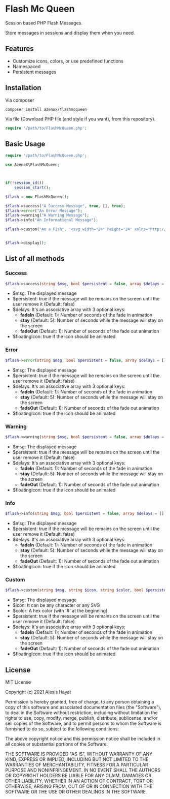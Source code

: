 # Flash Mc Queen

Session based PHP Flash Messages.

Store messages in sessions and display them when you need.

## Features

* Customize icons, colors, or use predefined functions
* Namespaced
* Persistent messages

## Installation

Via composer

````shell
composer install azenox/flashmcqueen
````

Via file (Download PHP file (and style if you want), from this repository).

````php
require '/path/to/FlashMcQueen.php';
````

## Basic Usage

````php
require '/path/to/FlashMcQueen.php';

use AzenoX\FlashMcQueen;



if(!session_id())
    session_start();

$flash = new FlashMcQueen();

$flash->success("A Success Message", true, [], true);
$flash->error("An Error Message");
$flash->warning("A Warning Message");
$flash->info("An Informational Message");

$flash->custom("Am a Fish", '<svg width="24" height="24" xmlns="http://www.w3.org/2000/svg" fill-rule="evenodd" clip-rule="evenodd"><path d="M21 11c0-.552-.448-1-1-1s-1 .448-1 1c0 .551.448 1 1 1s1-.449 1-1m3 .486c-1.184 2.03-3.29 4.081-5.66 5.323-1.336-1.272-2.096-2.957-2.103-4.777-.008-1.92.822-3.704 2.297-5.024 2.262.986 4.258 2.606 5.466 4.478m-6.63 5.774c-.613.255-1.236.447-1.861.573-1.121 1.348-2.796 2.167-5.287 2.167-.387 0-.794-.02-1.222-.061.647-.882.939-1.775 1.02-2.653-2.717-1.004-4.676-2.874-6.02-4.287-1.038 1.175-2.432 2-4 2 1.07-1.891 1.111-4.711 0-6.998 1.353.021 3.001.89 4 1.999 1.381-1.2 3.282-2.661 6.008-3.441-.1-.828-.399-1.668-1.008-2.499.429-.04.837-.06 1.225-.06 2.467 0 4.135.801 5.256 2.128.68.107 1.357.272 2.019.495-1.453 1.469-2.271 3.37-2.263 5.413.008 1.969.773 3.799 2.133 5.224"/></svg>', '#00BCD4', true);


$flash->display();
````

## List of all methods

### Success

`````php
$flash->success(string $msg, bool $persistent = false, array $delays = [], bool $floatingIcon = false);
`````

* $msg: The displayed message
* $persistent: true if the message will be remains on the screen until the user remove it (Default: false)
* $delays: It's an associative array with 3 optional keys:
  * **fadeIn** (Default: 1): Number of seconds of the fade in animation
  * **stay** (Default: 5): Number of seconds while the message will stay on the screen
  * **fadeOut** (Default: 1): Number of seconds of the fade out animation
* $floatingIcon: true if the icon should be animated

### Error

`````php
$flash->error(string $msg, bool $persistent = false, array $delays = [], bool $floatingIcon = false);
`````

* $msg: The displayed message
* $persistent: true if the message will be remains on the screen until the user remove it (Default: false)
* $delays: It's an associative array with 3 optional keys:
  * **fadeIn** (Default: 1): Number of seconds of the fade in animation
  * **stay** (Default: 5): Number of seconds while the message will stay on the screen
  * **fadeOut** (Default: 1): Number of seconds of the fade out animation
* $floatingIcon: true if the icon should be animated

### Warning

`````php
$flash->warning(string $msg, bool $persistent = false, array $delays = [], bool $floatingIcon = false);
`````

* $msg: The displayed message
* $persistent: true if the message will be remains on the screen until the user remove it (Default: false)
* $delays: It's an associative array with 3 optional keys:
  * **fadeIn** (Default: 1): Number of seconds of the fade in animation
  * **stay** (Default: 5): Number of seconds while the message will stay on the screen
  * **fadeOut** (Default: 1): Number of seconds of the fade out animation
* $floatingIcon: true if the icon should be animated

### Info

`````php
$flash->info(string $msg, bool $persistent = false, array $delays = [], bool $floatingIcon = false);
`````

* $msg: The displayed message
* $persistent: true if the message will be remains on the screen until the user remove it (Default: false)
* $delays: It's an associative array with 3 optional keys:
  * **fadeIn** (Default: 1): Number of seconds of the fade in animation
  * **stay** (Default: 5): Number of seconds while the message will stay on the screen
  * **fadeOut** (Default: 1): Number of seconds of the fade out animation
* $floatingIcon: true if the icon should be animated

### Custom

`````php
$flash->custom(string $msg, string $icon, string $color, bool $persistent = false, array $delays = [], bool $floatingIcon = false);
`````

* $msg: The displayed message
* $icon: It can be any character or any SVG
* $color: A hex color (with '#' at the beginning)
* $persistent: true if the message will be remains on the screen until the user remove it (Default: false)
* $delays: It's an associative array with 3 optional keys:
  * **fadeIn** (Default: 1): Number of seconds of the fade in animation
  * **stay** (Default: 5): Number of seconds while the message will stay on the screen
  * **fadeOut** (Default: 1): Number of seconds of the fade out animation
* $floatingIcon: true if the icon should be animated


## License

MIT License

Copyright (c) 2021 Alexis Hayat

Permission is hereby granted, free of charge, to any person obtaining a copy
of this software and associated documentation files (the "Software"), to deal
in the Software without restriction, including without limitation the rights
to use, copy, modify, merge, publish, distribute, sublicense, and/or sell
copies of the Software, and to permit persons to whom the Software is
furnished to do so, subject to the following conditions:

The above copyright notice and this permission notice shall be included in all
copies or substantial portions of the Software.

THE SOFTWARE IS PROVIDED "AS IS", WITHOUT WARRANTY OF ANY KIND, EXPRESS OR
IMPLIED, INCLUDING BUT NOT LIMITED TO THE WARRANTIES OF MERCHANTABILITY,
FITNESS FOR A PARTICULAR PURPOSE AND NONINFRINGEMENT. IN NO EVENT SHALL THE
AUTHORS OR COPYRIGHT HOLDERS BE LIABLE FOR ANY CLAIM, DAMAGES OR OTHER
LIABILITY, WHETHER IN AN ACTION OF CONTRACT, TORT OR OTHERWISE, ARISING FROM,
OUT OF OR IN CONNECTION WITH THE SOFTWARE OR THE USE OR OTHER DEALINGS IN THE
SOFTWARE.